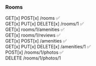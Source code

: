### Rooms

GET[x] POST[x] /rooms ✅  
GET[x] PUT[x] DELETE[x] /rooms/1 ✅  
GET[x] rooms/1/amenities ✅  
GET[x] rooms/1/reviews ✅  
GET[x] POST[x] /amenities ✅  
GET[x] PUT[x] DELETE[x] /amenities/1 ✅  
POST[x] /rooms/1/photos ✅  
DELETE /rooms/1/photos/1
